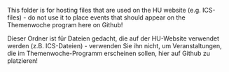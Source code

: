This folder is for hosting files that are used on the HU website (e.g. ICS-files) - do not use it to place events that should appear on the Themenwoche program here on Github!

Dieser Ordner ist für Dateien gedacht, die auf der HU-Website verwendet werden (z.B. ICS-Dateien) - verwenden Sie ihn nicht, um Veranstaltungen, die im Themenwoche-Programm erscheinen sollen, hier auf Github zu platzieren!